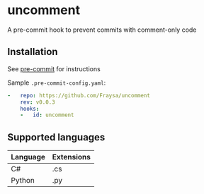 # uncomment

A pre-commit hook to prevent commits with comment-only code

## Installation

See [pre-commit](https://github.com/pre-commit/pre-commit) for instructions

Sample `.pre-commit-config.yaml`:

```yaml
-   repo: https://github.com/Fraysa/uncomment
    rev: v0.0.3
    hooks:
    -   id: uncomment
```

## Supported languages
| Language | Extensions |
|----------|------------|
| C#       | .cs        |
| Python   | .py        |
